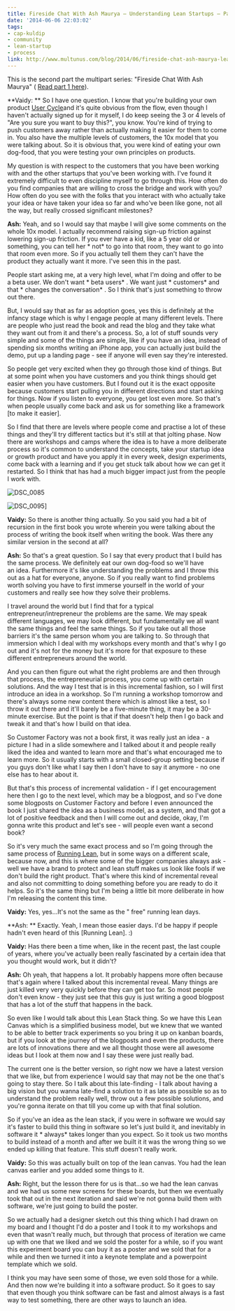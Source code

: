 ```yaml
---
title: Fireside Chat With Ash Maurya – Understanding Lean Startups – Part 2
date: '2014-06-06 22:03:02'
tags:
- cap-kuldip
- community
- lean-startup
- process
link: http://www.multunus.com/blog/2014/06/fireside-chat-ash-maurya-lean-startups-part-2/
---
```


This is the second part the multipart series: "Fireside Chat With Ash Maurya" (
[Read part 1 here](http://www.multunus.com/blog/2014/04/fireside-chat-ash-maurya-lean-startups/)).


**Vaidy: **
So I have one question. I know that you're building your own product
[User Cycle](http://usercycle.com/)and it's quite obvious from the flow, even though I haven't actually signed up for it myself, I do keep seeing the 3 or 4 levels of "Are you sure you want to buy this?", you know. You're kind of trying to push customers away rather than actually making it easier for them to come in. You also have the multiple levels of customers, the 10x model that you were talking about. So it is obvious that, you were kind of eating your own dog-food, that you were testing your own principles on products.

My question is with respect to the customers that you have been working with and the other startups that you've been working with. I've found it extremely difficult to even discipline myself to go through this. How often do you find companies that are willing to cross the bridge and work with you? How often do you see with the folks that you interact with who actually take your idea or have taken your idea so far and who've been like gone, not all the way, but really crossed significant milestones?


**Ash:**
 Yeah, and so I would say that maybe I will give some comments on the whole 10x model. I actually recommend raising sign-up friction against lowering sign-up friction. If you ever have a kid, like a 5 year old or something, you can tell her * not*  to go into that room, they want to go into that room even more. So if you actually tell them they can't have the product they actually want it more. I've seen this in the past.

People start asking me, at a very high level, what I'm doing and offer to be a beta user. We don't want * beta users* . We want just * customers*  and that * changes the conversation* . So I think that's just something to throw out there.

But, I would say that as far as adoption goes, yes this is definitely at the infancy stage which is why I engage people at many different levels. There are people who just read the book and read the blog and they take what they want out from it and there's a process. So, a lot of stuff sounds very simple and some of the things
are simple, like if you have an idea, instead of spending six months writing an iPhone app, you can actually just build the demo, put up a landing page - see if anyone will even say they're interested.

So people get very excited when they go through those kind of things. But at some point when you have customers and you think things should get easier when you have customers. But I found out it is the exact opposite because customers start pulling you in different directions and start asking for things. Now if you listen to everyone, you get lost even more. So that's when people usually come back and ask us for something like a framework [to make it easier].

So I find that there are levels where people come and practise a lot of these things and they'll try different tactics but it's still at that jolting phase. Now there are workshops and camps where the idea is to have a more deliberate process so it's common to understand the concepts, take your startup idea or growth product and have you apply it in every week, design experiments, come back with a learning and if you get stuck talk about how we can get it restarted. So I think that has had a much bigger impact just from the people I work with.


![DSC_0085](https://s3.amazonaws.com/multunus-website/uploads/2014/04/DSC_0085.jpg)

![DSC_0095](https://s3.amazonaws.com/multunus-website/uploads/2014/04/DSC_0095.jpg)]


**Vaidy:**
 So there is another thing actually. So you said you had a bit of recursion in the first book you wrote wherein you were talking about the process of writing the book itself when writing the book. Was there any similar version in the second at all?


**Ash:**
 So that's a great question. So I say that every product that I build has the same process. We definitely eat our own dog-food so we'll have an idea. Furthermore it's like understanding the problems and I throw this out as a hat for everyone, anyone. So if you really want to find problems worth solving you have to first immerse yourself in the world of your customers and really see how they solve their problems.

I travel around the world but I find that for a typical entrepreneur/intrepreneur the problems are the same. We may speak different languages, we may look different, but fundamentally we all want the same things and feel the same things. So if you take out all those barriers it's the same person whom you are talking to. So through that immersion which I deal with my workshops every month and that's why I go out and it's not for the money but it's more for that exposure to these different entrepreneurs around the world.

And you can then figure out what the right problems are and then through that process, the entrepreneurial process, you come up with certain solutions. And the way I test that is in this incremental fashion, so I will first introduce an idea in a workshop. So I'm running a workshop tomorrow and there's always some new content there which is almost like a test, so I throw it out there and it'll barely be a five-minute thing, it may be a 30-minute exercise. But the point is that if that doesn't help then I go back and tweak it and that's how I build on that idea.

So Customer Factory was not a book first, it was really just an idea - a picture I had in a slide somewhere and I talked about it and people really liked the idea and wanted to learn more and that's what encouraged me to learn more. So it usually starts with a small closed-group setting because if you guys don't like what I say then I don't have to say it anymore - no one else has to hear about it.

But that's this process of incremental validation - if I get encouragement here then I go to the next level, which may be a blogpost, and so I've done some blogposts on Customer Factory and before I even announced the book I just shared the idea as a business model, as a system, and that got a lot of positive feedback and then I will come out and decide, okay, I'm gonna write this product and let's see - will people even want a second book?

So it's very much the same exact process and so I'm going through the same process of [Running Lean](http://runninglean.co/), but in some ways on a different scale, because now, and this is where some of the bigger companies always ask - well we have a brand to protect and lean stuff makes us look like fools if we don't build the right product. That's where this kind of incremental reveal and also not committing to doing something before you are ready to do it helps. So it's the same thing but I'm being a little bit more deliberate in how I'm releasing the content this time.


**Vaidy:**
 Yes, yes...It's not the same as the "
free" running lean days.


**Ash: **
Exactly. Yeah, I mean those easier days. I'd be happy if people hadn't even heard of this [Running Lean]. :)


**Vaidy:**
 Has there been a time when, like in the recent past, the last couple of years, where you've actually been really fascinated by a certain idea that you thought would work, but it didn't?


**Ash:**
 Oh yeah, that happens a lot. It probably happens more often because that's again where I talked about this incremental reveal. Many things are just killed very very quickly before they can get too far. So most people don't even know - they just see that this guy is just writing a good blogpost that has a lot of the stuff that happens in the back.

So even like I would talk about this Lean Stack thing. So we have this Lean Canvas which is a simplified business model, but we knew that we wanted to be able to better track experiments so you bring it up on kanban boards, but if you look at the journey of the blogposts and even the products, there are lots of innovations there and we all thought those were all awesome ideas but I look at them now and I say these were just really bad.

The current one is the better version, so right now we have a latest version that we like, but from experience I would say that may not be the one that's going to stay there. So I talk about this late-finding - I talk about having a big vision but you wanna late-find a solution to it as late as possible so as to understand the problem really well, throw out a few possible solutions, and you're gonna iterate on that till you come up with that final solution.

So if you've an idea as the lean stack, if you were in software we would say it's faster to build this thing in software so let's just build it, and inevitably in software it * always*  takes longer than you expect. So it took us two months to build instead of a month and after we built it it was the wrong thing so we ended up killing that feature. This stuff doesn't really work.


**Vaidy:**
 So this was actually built on top of the lean canvas. You had the lean canvas earlier and you added some things to it.


**Ash:**
 Right, but the lesson there for us is that...so we had the lean canvas and we had us some new screens for these boards, but then we eventually took that out in the next iteration and said we're not gonna build them with software, we're just going to build the poster.

So we actually had a designer sketch out this thing which I had drawn on my board and I thought I'd do a poster and I took it to my workshops and even that wasn't really much, but through that process of iteration we came up with one that we liked and we sold the poster for a while, so if you want this experiment board you can buy it as a poster and we sold that for a while and then we turned it into a keynote template and a powerpoint template which we sold.

I think you may have seen some of those, we even sold those for a while. And then now we're building it into a software product. So it goes to say that even though you think software can be fast and almost always is a fast way to test something, there are other ways to launch an idea.
